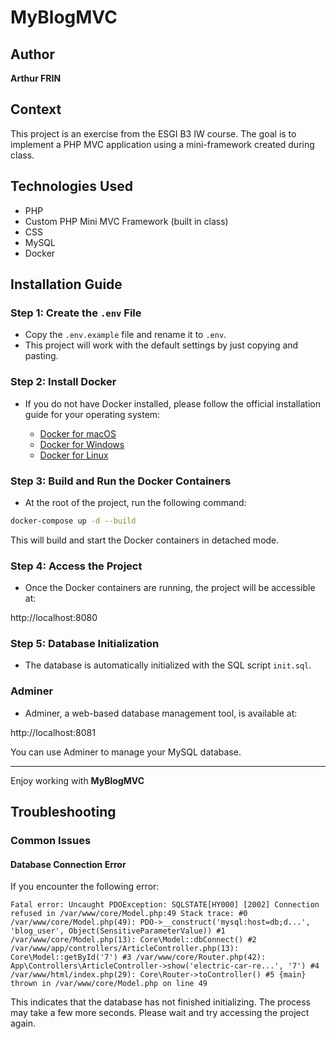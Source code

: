 # MyBlogMVC

## Author
**Arthur FRIN**

## Context
This project is an exercise from the ESGI B3 IW course. The goal is to implement a PHP MVC application using a mini-framework created during class.

## Technologies Used
- PHP
- Custom PHP Mini MVC Framework (built in class)
- CSS
- MySQL
- Docker

## Installation Guide

### Step 1: Create the `.env` File
- Copy the `.env.example` file and rename it to `.env`.
- This project will work with the default settings by just copying and pasting.

### Step 2: Install Docker
- If you do not have Docker installed, please follow the official installation guide for your operating system:

  - [Docker for macOS](https://docs.docker.com/desktop/install/mac-install/)
  - [Docker for Windows](https://docs.docker.com/desktop/install/windows-install/)
  - [Docker for Linux](https://docs.docker.com/desktop/install/linux-install/)


### Step 3: Build and Run the Docker Containers
- At the root of the project, run the following command:

```bash
docker-compose up -d --build
```

This will build and start the Docker containers in detached mode.

### Step 4: Access the Project
- Once the Docker containers are running, the project will be accessible at:

http://localhost:8080

### Step 5: Database Initialization
- The database is automatically initialized with the SQL script `init.sql`.

### Adminer
- Adminer, a web-based database management tool, is available at:

http://localhost:8081

You can use Adminer to manage your MySQL database.

---

Enjoy working with **MyBlogMVC**

## Troubleshooting

### Common Issues

#### Database Connection Error

If you encounter the following error:

```
Fatal error: Uncaught PDOException: SQLSTATE[HY000] [2002] Connection refused in /var/www/core/Model.php:49 Stack trace: #0 /var/www/core/Model.php(49): PDO->__construct('mysql:host=db;d...', 'blog_user', Object(SensitiveParameterValue)) #1 /var/www/core/Model.php(13): Core\Model::dbConnect() #2 /var/www/app/controllers/ArticleController.php(13): Core\Model::getById('7') #3 /var/www/core/Router.php(42): App\Controllers\ArticleController->show('electric-car-re...', '7') #4 /var/www/html/index.php(29): Core\Router->toController() #5 {main} thrown in /var/www/core/Model.php on line 49
```

This indicates that the database has not finished initializing. The process may take a few more seconds. Please wait and try accessing the project again.